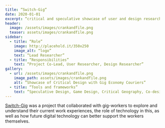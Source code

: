 ```yaml
---
title: “Switch-Gig“
date: 2020-01-01
excerpt: “critical and speculative showcase of user and design research with gig economy couriers”
header:
  image: /assets/images/crankandfile.png
  teaser: assets/images/crankandfile.png
sidebar:
  - title: “Role”
    image: http://placehold.it/350x250
    image_alt: “logo”
    text: “Lead Researcher”
  - title: “Responsibilities”
    text: “Project Co-Lead, User Researcher, Design Researcher”
gallery:
  - url: /assets/images/crankandfile.png
    image_path: assets/images/crankandfile.png
    alt: “Showcase of Critical Design with Gig Economy Couriers”
  - title: “Tools and frameworks”
    text: “Speculative Design, Game Design, Critical Geography, Co-design, Design Fiction” 
---   
```


[Switch-Gig](https://switchgig.wordpress.com/) was a project that collaborated with gig-workers to explore and understand their current work experiences, the role of technology in this, as well as how future digital technology can better support the workers themselves.

